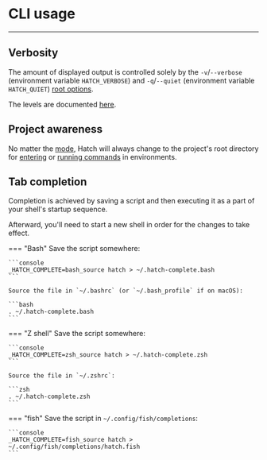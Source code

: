 # CLI usage

-----

## Verbosity

The amount of displayed output is controlled solely by the `-v`/`--verbose` (environment variable `HATCH_VERBOSE`) and  `-q`/`--quiet` (environment variable `HATCH_QUIET`) [root options](reference.md#hatch).

The levels are documented [here](../config/hatch.md#terminal).

## Project awareness

No matter the [mode](../config/hatch.md#mode), Hatch will always change to the project's root directory for [entering](../environment.md#entering-environments) or [running commands](../environment.md#command-execution) in environments.

## Tab completion

Completion is achieved by saving a script and then executing it as a part of your shell's startup sequence.

Afterward, you'll need to start a new shell in order for the changes to take effect.

=== "Bash"
    Save the script somewhere:

    ```console
    _HATCH_COMPLETE=bash_source hatch > ~/.hatch-complete.bash
    ```

    Source the file in `~/.bashrc` (or `~/.bash_profile` if on macOS):

    ```bash
    . ~/.hatch-complete.bash
    ```

=== "Z shell"
    Save the script somewhere:

    ```console
    _HATCH_COMPLETE=zsh_source hatch > ~/.hatch-complete.zsh
    ```

    Source the file in `~/.zshrc`:

    ```zsh
    . ~/.hatch-complete.zsh
    ```

=== "fish"
    Save the script in `~/.config/fish/completions`:

    ```console
    _HATCH_COMPLETE=fish_source hatch > ~/.config/fish/completions/hatch.fish
    ```
